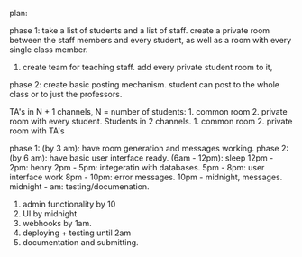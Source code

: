 plan:

phase 1: take a list of students and a list of staff.  create a private room between the staff members and every student, as well as a room with every single class member.

1. create team for teaching staff.
add every private student room to it,

phase 2: create basic posting mechanism.  student can post to the whole class or to just the professors.

TA's in N + 1 channels, N = number of students:
	1. common room
	2. private room with every student.
Students in 2 channels.
	1. common room
	2. private room with TA's 
	
	
phase 1: (by 3 am): have room generation and messages working.
phase 2: (by 6 am): have basic user interface ready.
(6am - 12pm): sleep
12pm - 2pm: henry
2pm - 5pm: integeratin with databases.
5pm - 8pm: user interface work
8pm - 10pm: error messages.
10pm - midnight, messages.
midnight - am: testing/documenation.

1. admin functionality by 10
2. UI by midnight 
3. webhooks by 1am.
4. deploying + testing until 2am
5. documentation and submitting.

